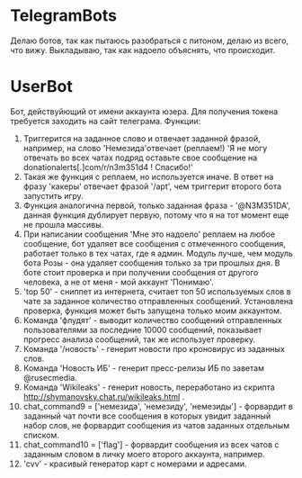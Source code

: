 # TelegramBots
Делаю ботов, так как пытаюсь разобраться с питоном, делаю из всего, что вижу.
Выкладываю, так как надоело объяснять, что происходит.


# UserBot
Бот, действуйющий от имени аккаунта юзера. Для получения токена требуется заходить на сайт телеграма.
Функции: 
1. Триггерится на заданное слово и отвечает заданной фразой, например, на слово 'Немезида'отвечает (реплаем!) 'Я не могу отвечать во всех чатах подряд оставьте свое сообщение на donationalerts[.]com/r/n3m351d4 ! Спасибо!'
2. Такая же функция с реплаем, но используется иначе. В ответ на фразу 'какеры' отвечает фразой '/apt', чем триггерит второго бота запустить игру.
3. Функция аналогична первой, только заданная фраза - '@N3M351DA', данная функция дублирует первую, потому что я на тот момент еще не прошла массивы.
4. При написании сообщения 'Мне это надоело' реплаем на любое сообщение, бот удаляет все сообщения с отмеченного сообщения, работает только в тех чатах, где я админ. Модуль лучше, чем модуль бота Розы - она удаляет сообщения только за три прошлых дня. В боте стоит проверка и при получении сообщения от другого человека, а не от меня - мой аккаунт 'Понимаю'.
5. 'top 50' - сниппет из интернета, считает топ 50 используемых слов в чате за заданное количество отправленных сообщений. Установлена проверка, функция может быть запущена только моим аккаунтом.
6. Команда 'флудят' - выводит количество сообщений отправленных пользователями за последние 10000 сообщений, показывает прогресс анализа сообщений, так же использует проверку.
7. Команда '/новость' - генерит новости про кроновирус из заданных слов.
9. Команда 'Новость ИБ' - генерит пресс-релизы ИБ по заветам @rusecmedia.
10. Команда 'Wikileaks' - генерит новость, переработано из скрипта http://shymanovsky.chat.ru/wikileaks.html .
11. chat_command9 = ['немезида', 'немезиду', 'немезиды'] - форвардит в заданный чат почти все сообщения в которых увидит заданный набор слов, не форвардит сообщения из чатов заданных отдельным списком.
12. chat_command10 = ['flag'] - форвардит сообщения из всех чатов с заданным словом в личку моего второго аккаунта, например.
13. 'cvv' - красивый генератор карт с номерами и адресами.


